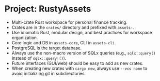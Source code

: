 <!-- Use this file to provide workspace-specific custom instructions to Copilot. For more details, visit https://code.visualstudio.com/docs/copilot/copilot-customization#_use-a-githubcopilotinstructionsmd-file -->

# Project: RustyAssets

- Multi-crate Rust workspace for personal finance tracking.
- Crates are in the `crates/` directory and prefixed with `assets-`.
- Use idiomatic Rust, modular design, and best practices for workspace organization.
- Core logic and DB in `assets-core`, CLI in `assets-cli`.
- PostgreSQL is the target database.
- Always use the non-macro version of SQLx queries (e.g., `sqlx::query()` instead of `sqlx::query!()`).
- Future interfaces (GUI/web) should be easy to add as new crates.
- When creating new crates with `cargo new`, always use `--vcs none` to avoid initializing git in subdirectories.
